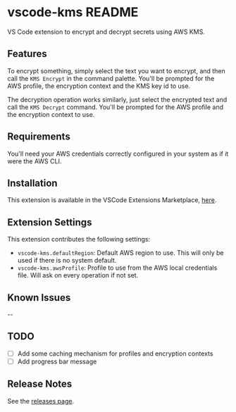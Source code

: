 # vscode-kms README

VS Code extension to encrypt and decrypt secrets using AWS KMS.

## Features

To encrypt something, simply select the text you want to encrypt, and then call the `KMS Encrypt` in the command palette. You'll be prompted for the AWS profile, the encryption context and the KMS key id to use.

The decryption operation works similarly, just select the encrypted text and call the `KMS Decrypt` command. You'll be prompted for the AWS profile and the encryption context to use.

## Requirements

You'll need your AWS credentials correctly configured in your system as if it were the AWS CLI.

## Installation

This extension is available in the VSCode Extensions Marketplace, [here](https://marketplace.visualstudio.com/items?itemName=Skyscrapers.vscode-kms).

## Extension Settings

This extension contributes the following settings:

* `vscode-kms.defaultRegion`: Default AWS region to use. This will only be used if there is no system default.
* `vscode-kms.awsProfile`: Profile to use from the AWS local credentials file. Will ask on every operation if not set.

## Known Issues

--

## TODO

* [ ] Add some caching mechanism for profiles and encryption contexts
* [ ] Add progress bar message

## Release Notes

See the [releases page](https://github.com/skyscrapers/vscode-kms/releases).
